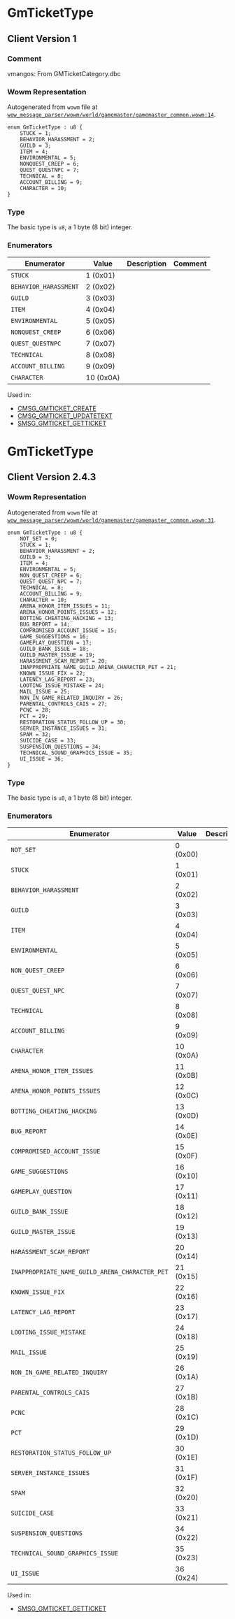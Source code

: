 # GmTicketType

## Client Version 1

### Comment

vmangos: From GMTicketCategory.dbc

### Wowm Representation

Autogenerated from `wowm` file at [`wow_message_parser/wowm/world/gamemaster/gamemaster_common.wowm:14`](https://github.com/gtker/wow_messages/tree/main/wow_message_parser/wowm/world/gamemaster/gamemaster_common.wowm#L14).

```rust,ignore
enum GmTicketType : u8 {
    STUCK = 1;
    BEHAVIOR_HARASSMENT = 2;
    GUILD = 3;
    ITEM = 4;
    ENVIRONMENTAL = 5;
    NONQUEST_CREEP = 6;
    QUEST_QUESTNPC = 7;
    TECHNICAL = 8;
    ACCOUNT_BILLING = 9;
    CHARACTER = 10;
}
```
### Type
The basic type is `u8`, a 1 byte (8 bit) integer.
### Enumerators
| Enumerator | Value  | Description | Comment |
| --------- | -------- | ----------- | ------- |
| `STUCK` | 1 (0x01) |  |  |
| `BEHAVIOR_HARASSMENT` | 2 (0x02) |  |  |
| `GUILD` | 3 (0x03) |  |  |
| `ITEM` | 4 (0x04) |  |  |
| `ENVIRONMENTAL` | 5 (0x05) |  |  |
| `NONQUEST_CREEP` | 6 (0x06) |  |  |
| `QUEST_QUESTNPC` | 7 (0x07) |  |  |
| `TECHNICAL` | 8 (0x08) |  |  |
| `ACCOUNT_BILLING` | 9 (0x09) |  |  |
| `CHARACTER` | 10 (0x0A) |  |  |

Used in:
* [CMSG_GMTICKET_CREATE](cmsg_gmticket_create.md)
* [CMSG_GMTICKET_UPDATETEXT](cmsg_gmticket_updatetext.md)
* [SMSG_GMTICKET_GETTICKET](smsg_gmticket_getticket.md)

# GmTicketType

## Client Version 2.4.3

### Wowm Representation

Autogenerated from `wowm` file at [`wow_message_parser/wowm/world/gamemaster/gamemaster_common.wowm:31`](https://github.com/gtker/wow_messages/tree/main/wow_message_parser/wowm/world/gamemaster/gamemaster_common.wowm#L31).

```rust,ignore
enum GmTicketType : u8 {
    NOT_SET = 0;
    STUCK = 1;
    BEHAVIOR_HARASSMENT = 2;
    GUILD = 3;
    ITEM = 4;
    ENVIRONMENTAL = 5;
    NON_QUEST_CREEP = 6;
    QUEST_QUEST_NPC = 7;
    TECHNICAL = 8;
    ACCOUNT_BILLING = 9;
    CHARACTER = 10;
    ARENA_HONOR_ITEM_ISSUES = 11;
    ARENA_HONOR_POINTS_ISSUES = 12;
    BOTTING_CHEATING_HACKING = 13;
    BUG_REPORT = 14;
    COMPROMISED_ACCOUNT_ISSUE = 15;
    GAME_SUGGESTIONS = 16;
    GAMEPLAY_QUESTION = 17;
    GUILD_BANK_ISSUE = 18;
    GUILD_MASTER_ISSUE = 19;
    HARASSMENT_SCAM_REPORT = 20;
    INAPPROPRIATE_NAME_GUILD_ARENA_CHARACTER_PET = 21;
    KNOWN_ISSUE_FIX = 22;
    LATENCY_LAG_REPORT = 23;
    LOOTING_ISSUE_MISTAKE = 24;
    MAIL_ISSUE = 25;
    NON_IN_GAME_RELATED_INQUIRY = 26;
    PARENTAL_CONTROLS_CAIS = 27;
    PCNC = 28;
    PCT = 29;
    RESTORATION_STATUS_FOLLOW_UP = 30;
    SERVER_INSTANCE_ISSUES = 31;
    SPAM = 32;
    SUICIDE_CASE = 33;
    SUSPENSION_QUESTIONS = 34;
    TECHNICAL_SOUND_GRAPHICS_ISSUE = 35;
    UI_ISSUE = 36;
}
```
### Type
The basic type is `u8`, a 1 byte (8 bit) integer.
### Enumerators
| Enumerator | Value  | Description | Comment |
| --------- | -------- | ----------- | ------- |
| `NOT_SET` | 0 (0x00) |  |  |
| `STUCK` | 1 (0x01) |  |  |
| `BEHAVIOR_HARASSMENT` | 2 (0x02) |  |  |
| `GUILD` | 3 (0x03) |  |  |
| `ITEM` | 4 (0x04) |  |  |
| `ENVIRONMENTAL` | 5 (0x05) |  |  |
| `NON_QUEST_CREEP` | 6 (0x06) |  |  |
| `QUEST_QUEST_NPC` | 7 (0x07) |  |  |
| `TECHNICAL` | 8 (0x08) |  |  |
| `ACCOUNT_BILLING` | 9 (0x09) |  |  |
| `CHARACTER` | 10 (0x0A) |  |  |
| `ARENA_HONOR_ITEM_ISSUES` | 11 (0x0B) |  |  |
| `ARENA_HONOR_POINTS_ISSUES` | 12 (0x0C) |  |  |
| `BOTTING_CHEATING_HACKING` | 13 (0x0D) |  |  |
| `BUG_REPORT` | 14 (0x0E) |  |  |
| `COMPROMISED_ACCOUNT_ISSUE` | 15 (0x0F) |  |  |
| `GAME_SUGGESTIONS` | 16 (0x10) |  |  |
| `GAMEPLAY_QUESTION` | 17 (0x11) |  |  |
| `GUILD_BANK_ISSUE` | 18 (0x12) |  |  |
| `GUILD_MASTER_ISSUE` | 19 (0x13) |  |  |
| `HARASSMENT_SCAM_REPORT` | 20 (0x14) |  |  |
| `INAPPROPRIATE_NAME_GUILD_ARENA_CHARACTER_PET` | 21 (0x15) |  |  |
| `KNOWN_ISSUE_FIX` | 22 (0x16) |  |  |
| `LATENCY_LAG_REPORT` | 23 (0x17) |  |  |
| `LOOTING_ISSUE_MISTAKE` | 24 (0x18) |  |  |
| `MAIL_ISSUE` | 25 (0x19) |  |  |
| `NON_IN_GAME_RELATED_INQUIRY` | 26 (0x1A) |  |  |
| `PARENTAL_CONTROLS_CAIS` | 27 (0x1B) |  |  |
| `PCNC` | 28 (0x1C) |  |  |
| `PCT` | 29 (0x1D) |  |  |
| `RESTORATION_STATUS_FOLLOW_UP` | 30 (0x1E) |  |  |
| `SERVER_INSTANCE_ISSUES` | 31 (0x1F) |  |  |
| `SPAM` | 32 (0x20) |  |  |
| `SUICIDE_CASE` | 33 (0x21) |  |  |
| `SUSPENSION_QUESTIONS` | 34 (0x22) |  |  |
| `TECHNICAL_SOUND_GRAPHICS_ISSUE` | 35 (0x23) |  |  |
| `UI_ISSUE` | 36 (0x24) |  |  |

Used in:
* [SMSG_GMTICKET_GETTICKET](smsg_gmticket_getticket.md)

